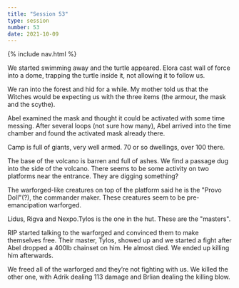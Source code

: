```yaml
---
title: "Session 53"
type: session
number: 53
date: 2021-10-09
---
```


{% include nav.html %}

We started swimming away and the turtle appeared. Elora cast wall of force into a dome, trapping the turtle inside it, not allowing it to follow us.

We ran into the forest and hid for a while. My mother told us that the Witches would be expecting us with the three items (the armour, the mask and the scythe).

Abel examined the mask and thought it could be activated with some time messing. After several loops (not sure how many), Abel arrived into the time chamber and found the activated mask already there. 

Camp is full of giants, very well armed. 70 or so dwellings, over 100 there.

The base of the volcano is barren and full of ashes. We find a passage dug into the side of the volcano. There seems to be some activity on two platforms near the entrance. They are digging something?

The warforged-like creatures on top of the platform said he is the "Provo Doll"(?), the commander maker. These creatures seem to be pre-emancipation warforged.

Lidus, Rigva and Nexpo.Tylos is the one in the hut. These are the "masters".

RIP started talking to the warforged and convinced them to make themselves free. Their master, Tylos, showed up and we started a fight after Abel dropped a 400lb chainset on him. He almost died. We ended up killing him afterwards.

We freed all of the warforged and they’re not fighting with us. We killed the other one, with Adrik dealing 113 damage and Brlian dealing the killing blow.